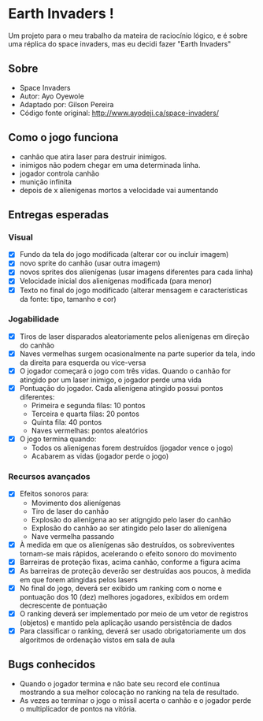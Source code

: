 # Earth Invaders !

Um projeto para o meu trabalho da mateira de raciocínio lógico, e é sobre uma réplica do space invaders, mas eu decidi fazer "Earth Invaders"

## Sobre

- Space Invaders
- Autor: Ayo Oyewole
- Adaptado por: Gilson Pereira
- Código fonte original: http://www.ayodeji.ca/space-invaders/

## Como o jogo funciona

- canhão que atira laser para destruir inimigos.
- inimigos não podem chegar em uma determinada linha.
- jogador controla canhão
- munição infinita
- depois de x alienigenas mortos a velocidade vai aumentando

## Entregas esperadas

### Visual

- [x] Fundo da tela do jogo modificada (alterar cor ou incluir imagem)
- [x] novo sprite do canhão (usar outra imagem)
- [x] novos sprites dos alienígenas (usar imagens diferentes para cada linha)
- [x] Velocidade inicial dos alienígenas modificada (para menor)
- [x] Texto no final do jogo modificado (alterar mensagem e características da fonte: tipo, tamanho e cor)

### Jogabilidade

- [x] Tiros de laser disparados aleatoriamente pelos alienígenas em direção do canhão
- [x] Naves vermelhas surgem ocasionalmente na parte superior da tela, indo da direita para esquerda ou vice-versa
- [x] O jogador começará o jogo com três vidas. Quando o canhão for atingido por um laser inimigo, o jogador perde uma vida
- [x] Pontuação do jogador. Cada alienígena atingido possui pontos diferentes:
    - Primeira e segunda filas: 10 pontos
    - Terceira e quarta filas: 20 pontos
    - Quinta fila: 40 pontos
    - Naves vermelhas: pontos aleatórios
- [x] O jogo termina quando:
    - Todos os alienígenas forem destruídos (jogador vence o jogo)
    - Acabarem as vidas (jogador perde o jogo)

### Recursos avançados

- [x] Efeitos sonoros para:
    - Movimento dos alienígenas
    - Tiro de laser do canhão
    - Explosão do alienígena ao ser atigngido pelo laser do canhão
    - Explosão do canhão ao ser atingido pelo laser do alienígena
    - Nave vermelha passando
- [x] À medida em que os alienígenas são destruídos, os sobreviventes tornam-se mais rápidos, acelerando o efeito sonoro do movimento
- [x] Barreiras de proteção fixas, acima canhão, conforme a figura acima
- [x] As barreiras de proteção deverão ser destruídas aos poucos, à medida em que forem atingidas pelos lasers
- [x] No final do jogo, deverá ser exibido um ranking com o nome e pontuação dos 10 (dez) melhores jogadores, exibidos em ordem decrescente de pontuação
- [x] O ranking deverá ser implementado por meio de um vetor de registros (objetos) e mantido pela aplicação usando persistência de dados
- [x] Para classificar o ranking, deverá ser usado obrigatoriamente um dos algoritmos de ordenação vistos em sala de aula

## Bugs conhecidos

- Quando o jogador termina e não bate seu record ele continua mostrando a sua melhor colocação no ranking na tela de resultado.
- As vezes ao terminar o jogo o missil acerta o canhão e o jogador perde o multiplicador de pontos na vitória.